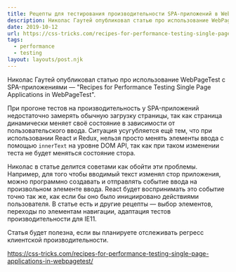 ```yaml
---
title: Рецепты для тестирования производительности SPA-приложений в WebPageTest
description: Николас Гаутей опубликовал статью про использование WebPageTest с SPA-приложениями
date: 2019-10-12
url: https://css-tricks.com/recipes-for-performance-testing-single-page-applications-in-webpagetest/
tags:
  - performance
  - testing
layout: layouts/post.njk
---
```

Николас Гаутей опубликовал статью про использование WebPageTest с SPA-приложениями — "Recipes for Performance Testing Single Page Applications in WebPageTest".

При прогоне тестов на производительность у SPA-приложений недостаточно замерять обычную загрузку страницы, так как страница динамически меняет своё состояние в зависимости от пользовательского ввода. Ситуация усугубляется ещё тем, что при использовании React и Redux, нельзя просто менять элементы ввода с помощью `innerText` на уровне DOM API, так как при таком изменении теста не будет меняться состояние стора.

Николас в статье делится советами как обойти эти проблемы. Например, для того чтобы вводимый текст изменял стор приложения, можно программно создавать и отправлять событие ввода на произвольном элементе ввода. React будет воспринимать это событие точно так же, как если бы оно было инициировано действиями пользователя. В статье есть и другие рецепты — выбор элементов, переходы по элементам навигации, адаптация тестов производительности для IE11.

Статья будет полезна, если вы планируете отслеживать регресс клиентской производительности.

https://css-tricks.com/recipes-for-performance-testing-single-page-applications-in-webpagetest/
